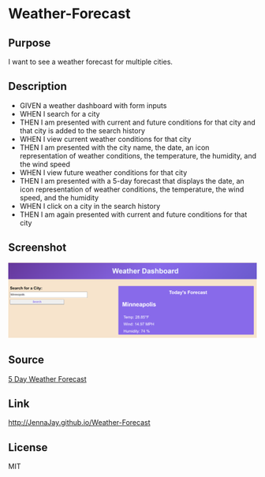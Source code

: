 # Weather-Forecast

## Purpose
I want to see a weather forecast for multiple cities.

## Description
* GIVEN a weather dashboard with form inputs
* WHEN I search for a city
* THEN I am presented with current and future conditions for that city and that city is added to the search history
* WHEN I view current weather conditions for that city
* THEN I am presented with the city name, the date, an icon representation of weather conditions, the temperature, the humidity, and the wind speed
* WHEN I view future weather conditions for that city
* THEN I am presented with a 5-day forecast that displays the date, an icon representation of weather conditions, the temperature, the wind speed, and the humidity
* WHEN I click on a city in the search history
* THEN I am again presented with current and future conditions for that city

## Screenshot
![Alt text](image.png)

## Source
[5 Day Weather Forecast](https://openweathermap.org/forecast5)

## Link
http://JennaJay.github.io/Weather-Forecast

## License
MIT
